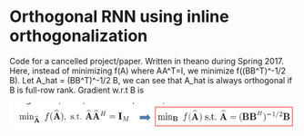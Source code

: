 # Orthogonal RNN using inline orthogonalization
Code for a cancelled project/paper. Written in theano during Spring 2017. 
Here, instead of minimizing f(A) where AA^T=I, we minimize f((BB^T)^-1/2 B). Let 
A_hat = (BB^T)^-1/2 B, we can see that A_hat is always orthogonal if B is full-row rank.
Gradient w.r.t B is

![](image.png)


